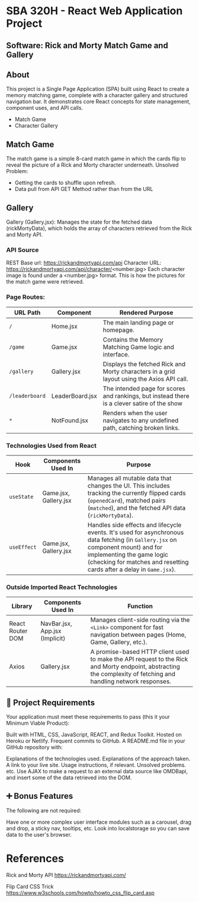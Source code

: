 # SBA 320H - React Web Application Project


## Software: Rick and Morty Match Game and Gallery
## About
This project is a Single Page Application (SPA) built using React to create a memory matching game, complete with a character gallery and structured navigation bar. It demonstrates core React concepts for state management, component uses, and API calls.
- Match Game
- Character Gallery

## Match Game
The match game is a simple 8-card match game in which the cards flip to reveal the picture of a Rick and Morty character underneath.
Unsolved Problem: 
- Getting the cards to shuffle upon refresh.
- Data pull from API GET Method rather than from the URL


## Gallery
Gallery (Gallery.jsx): Manages the state for the fetched data (rickMortyData), which holds the array of characters retrieved from the Rick and Morty API.


### API Source
REST
Base url: https://rickandmortyapi.com/api
Character URL: https://rickandmortyapi.com/api/character/<number.jpg> 
Each character image is found under a <number.jpg> format. This is how the pictures for the match game were retrieved.


### Page Routes: 
| URL Path | Component | Rendered Purpose |
|----------|-----------|------------------|
| `/` | Home.jsx | The main landing page or homepage. |
| `/game` | Game.jsx | Contains the Memory Matching Game logic and interface. |
| `/gallery` | Gallery.jsx | Displays the fetched Rick and Morty characters in a grid layout using the Axios API call. |
| `/leaderboard` | LeaderBoard.jsx | The intended page for scores and rankings, but instead there is a clever satire of the show |
| `*` | NotFound.jsx | Renders when the user navigates to any undefined path, catching broken links. |

### Technologies Used from React
| Hook | Components Used In | Purpose |
|------|-------------------|---------|
| `useState` | Game.jsx, Gallery.jsx | Manages all mutable data that changes the UI. This includes tracking the currently flipped cards (`openedCard`), matched pairs (`matched`), and the fetched API data (`rickMortyData`). |
| `useEffect` | Game.jsx, Gallery.jsx | Handles side effects and lifecycle events. It's used for asynchronous data fetching (in `Gallery.jsx` on component mount) and for implementing the game logic (checking for matches and resetting cards after a delay in `Game.jsx`). |

### Outside Imported React Technologies
| Library | Components Used In | Function |
|---------|-------------------|----------|
| React Router DOM | NavBar.jsx, App.jsx (Implicit) | Manages client-side routing via the `<Link>` component for fast navigation between pages (Home, Game, Gallery, etc.). |
| Axios | Gallery.jsx | A promise-based HTTP client used to make the API request to the Rick and Morty endpoint, abstracting the complexity of fetching and handling network responses. |


## 📑 Project Requirements
Your application must meet these requirements to pass (this it your Minimum Viable Product):

Built with HTML, CSS, JavaScript, REACT, and Redux Toolkit.
Hosted on Heroku or Netlify.
Frequent commits to GitHub.
A README.md file in your GitHub repository with:

Explanations of the technologies used.
Explanations of the approach taken.
A link to your live site.
Usage instructions, if relevant.
Unsolved problems.
etc.
Use AJAX to make a request to an external data source like OMDBapi, and insert some of the data retrieved into the DOM.

## ➕ Bonus Features
The following are not required:

Have one or more complex user interface modules such as a carousel, drag and drop, a sticky nav, tooltips, etc.
Look into localstorage so you can save data to the user's browser.

# References

Rick and Morty API
https://rickandmortyapi.com/

Flip Card CSS Trick
https://www.w3schools.com/howto/howto_css_flip_card.asp


